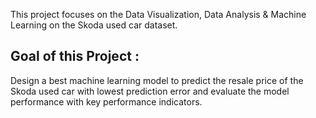 
This project focuses on the Data Visualization, Data Analysis & Machine Learning on the Skoda 
used car dataset.
## Goal of this Project :
Design a best machine learning model to predict the resale price of the 
Skoda used car with lowest prediction error and evaluate the model performance with key 
performance indicators.
